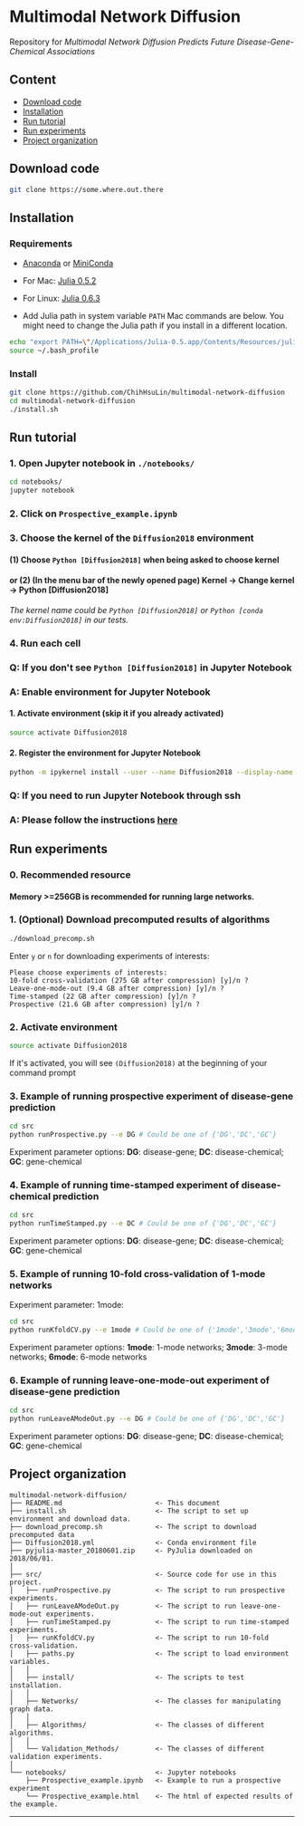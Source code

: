 Multimodal Network Diffusion
==============================

Repository for *Multimodal Network Diffusion Predicts Future Disease-Gene-Chemical Associations*

## Content
 - [Download code](#download-code)
 - [Installation](#installation)
 - [Run tutorial](#run-tutorial)
 - [Run experiments](#run-experiments)
 - [Project organization](#project-organization)

## Download code
```bash
git clone https://some.where.out.there
```

## Installation

### Requirements
- [Anaconda](https://www.anaconda.com/) or [MiniConda](https://conda.io/miniconda.html)
- For Mac: [Julia 0.5.2](https://julialang.org/downloads/oldreleases.html)
- For Linux: [Julia 0.6.3](https://julialang.org/downloads/)

- Add Julia path in system variable `PATH` 
Mac commands are below. You might need to change the Julia path if you install in a different location.
```bash
echo "export PATH=\"/Applications/Julia-0.5.app/Contents/Resources/julia/bin:\$PATH\"" >> "$HOME/.bash_profile" 
source ~/.bash_profile
```

### Install
```bash
git clone https://github.com/ChihHsuLin/multimodal-network-diffusion
cd multimodal-network-diffusion
./install.sh
```

## Run tutorial


### 1. Open Jupyter notebook in `./notebooks/`
```bash
cd notebooks/
jupyter notebook
```
### 2. Click on `Prospective_example.ipynb`
### 3. Choose the kernel of the `Diffusion2018` environment
#### (1) Choose `Python [Diffusion2018]`  when being asked to choose kernel
#### or (2) (In the menu bar of the newly opened page) Kernel -> Change kernel -> Python [Diffusion2018]
*The kernel name could be `Python [Diffusion2018]` or `Python [conda env:Diffusion2018]` in our tests.*
### 4. Run each cell

### Q: If you don't see `Python [Diffusion2018]` in Jupyter Notebook 
### A: Enable environment for Jupyter Notebook
#### 1. Activate environment (skip it if you already activated)
```bash
source activate Diffusion2018
```
#### 2. Register the environment for Jupyter Notebook
```bash
python -m ipykernel install --user --name Diffusion2018 --display-name "Python [Diffusion2018]"
```
### Q: If you need to run Jupyter Notebook through ssh
### A: Please follow the instructions [here](http://www.blopig.com/blog/2018/03/running-jupyter-notebook-on-a-remote-server-via-ssh/)

## Run experiments
### 0. Recommended resource
#### Memory >=256GB is recommended for running large networks.

### 1. (Optional) Download precomputed results of algorithms
```bash
./download_precomp.sh
```
Enter `y` or `n` for downloading experiments of interests:

    Please choose experiments of interests:
    10-fold cross-validation (275 GB after compression) [y]/n ? 
    Leave-one-mode-out (9.4 GB after compression) [y]/n ? 
    Time-stamped (22 GB after compression) [y]/n ? 
    Prospective (21.6 GB after compression) [y]/n ? 

### 2. Activate environment
```bash
source activate Diffusion2018
```
If it's activated, you will see `(Diffusion2018)`  at the beginning of your command prompt
### 3. Example of running prospective experiment of disease-gene prediction
```bash
cd src
python runProspective.py --e DG # Could be one of {'DG','DC','GC'}
```
Experiment parameter options: 
**DG**: disease-gene; **DC**: disease-chemical; **GC**: gene-chemical

### 4. Example of running time-stamped experiment of disease-chemical prediction
```bash
cd src
python runTimeStamped.py --e DC # Could be one of {'DG','DC','GC'}
```
Experiment parameter options: 
**DG**: disease-gene; **DC**: disease-chemical; **GC**: gene-chemical
### 5. Example of running 10-fold cross-validation of 1-mode networks
Experiment parameter: 1mode:
```bash
cd src
python runKfoldCV.py --e 1mode # Could be one of {'1mode','3mode','6mode'}
```
Experiment parameter options: 
**1mode**: 1-mode networks; **3mode**: 3-mode networks; **6mode**: 6-mode networks
### 6. Example of running leave-one-mode-out experiment of disease-gene prediction
```bash
cd src
python runLeaveAModeOut.py --e DG # Could be one of {'DG','DC','GC'}
```
Experiment parameter options: 
**DG**: disease-gene; **DC**: disease-chemical; **GC**: gene-chemical

Project organization
------------
    multimodal-network-diffusion/
    ├── README.md                       <- This document
    ├── install.sh                      <- The script to set up environment and download data.
    ├── download_precomp.sh             <- The script to download precomputed data
    ├── Diffusion2018.yml               <- Conda environment file
    ├── pyjulia-master_20180601.zip     <- PyJulia downloaded on 2018/06/01.
    │
    ├── src/                            <- Source code for use in this project.
    │   ├── runProspective.py           <- The script to run prospective experiments.
    │   ├── runLeaveAModeOut.py         <- The script to run leave-one-mode-out experiments.
    │   ├── runTimeStamped.py           <- The script to run time-stamped experiments.
    │   ├── runKfoldCV.py               <- The script to run 10-fold cross-validation.
    │   ├── paths.py                    <- The script to load environment variables.
    │   │
    │   ├── install/                    <- The scripts to test installation.
    │   │
    │   ├── Networks/                   <- The classes for manipulating graph data.
    │   │
    │   ├── Algorithms/                 <- The classes of different algorithms.
    │   │
    │   └── Validation_Methods/         <- The classes of different validation experiments.
    │
    └── notebooks/                      <- Jupyter notebooks
        ├── Prospective_example.ipynb   <- Example to run a prospective experiment
        └── Prospective_example.html    <- The html of expected results of the example.


--------
